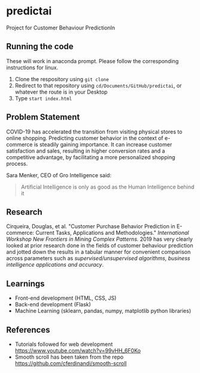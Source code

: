 # predictai
Project for Customer Behaviour PredictionIn

## Running the code 
These will work in anaconda prompt. Please follow the corresponding instructions for linux.
1. Clone the respository using `git clone` 
2. Redirect to that repository using `cd/Documents/GitHub/predictai`, or whatever the route is in your Desktop
3. Type `start index.html`

## Problem Statement

COVID-19 has accelerated the transition from visiting physical stores to online shopping. Predicting customer behavior in the context of e-commerce is steadily gaining importance. It can increase customer satisfaction and sales, resulting in  higher conversion rates and a competitive advantage, by facilitating a more personalized shopping process.

Sara Menker, CEO of Gro Intelligence said:

> Artificial Intelligence is only as good as the Human Intelligence behind it

## Research
Cirqueira, Douglas, et al. "Customer Purchase Behavior Prediction in E-commerce: Current Tasks, Applications and Methodologies." *International Workshop New Frontiers in Mining Complex Patterns.* 2019 has very clearly looked at prior research done in the fields of customer behaviour prediction and jotted down the results in a tabular manner for convenient comparison across parameters such as *supervised/unsupervised algorithms, business intelligence applications and accuracy*.

## Learnings
* Front-end development (HTML, CSS, JS) 
* Back-end development (Flask)
* Machine Learning (sklearn, pandas, numpy, matplotlib python libraries)

## References
* Tutorials followed for web development https://www.youtube.com/watch?v=99vHH_6F0Ko
* Smooth scroll has been taken from the repo https://github.com/cferdinandi/smooth-scroll
